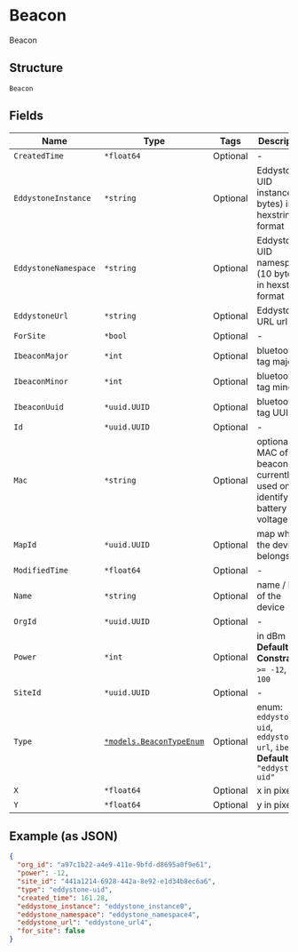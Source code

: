 
# Beacon

Beacon

## Structure

`Beacon`

## Fields

| Name | Type | Tags | Description |
|  --- | --- | --- | --- |
| `CreatedTime` | `*float64` | Optional | - |
| `EddystoneInstance` | `*string` | Optional | Eddystone-UID instance (6 bytes) in hexstring format |
| `EddystoneNamespace` | `*string` | Optional | Eddystone-UID namespace (10 bytes) in hexstring format |
| `EddystoneUrl` | `*string` | Optional | Eddystone-URL url |
| `ForSite` | `*bool` | Optional | - |
| `IbeaconMajor` | `*int` | Optional | bluetooth tag major |
| `IbeaconMinor` | `*int` | Optional | bluetooth tag minor |
| `IbeaconUuid` | `*uuid.UUID` | Optional | bluetooth tag UUID |
| `Id` | `*uuid.UUID` | Optional | - |
| `Mac` | `*string` | Optional | optiona, MAC of the beacon, currently used only to identify battery voltage |
| `MapId` | `*uuid.UUID` | Optional | map where the device belongs to |
| `ModifiedTime` | `*float64` | Optional | - |
| `Name` | `*string` | Optional | name / label of the device |
| `OrgId` | `*uuid.UUID` | Optional | - |
| `Power` | `*int` | Optional | in dBm<br>**Default**: `-12`<br>**Constraints**: `>= -12`, `<= 100` |
| `SiteId` | `*uuid.UUID` | Optional | - |
| `Type` | [`*models.BeaconTypeEnum`](../../doc/models/beacon-type-enum.md) | Optional | enum: `eddystone-uid`, `eddystone-url`, `ibeacon`<br>**Default**: `"eddystone-uid"` |
| `X` | `*float64` | Optional | x in pixel |
| `Y` | `*float64` | Optional | y in pixel |

## Example (as JSON)

```json
{
  "org_id": "a97c1b22-a4e9-411e-9bfd-d8695a0f9e61",
  "power": -12,
  "site_id": "441a1214-6928-442a-8e92-e1d34b8ec6a6",
  "type": "eddystone-uid",
  "created_time": 161.28,
  "eddystone_instance": "eddystone_instance0",
  "eddystone_namespace": "eddystone_namespace4",
  "eddystone_url": "eddystone_url4",
  "for_site": false
}
```

